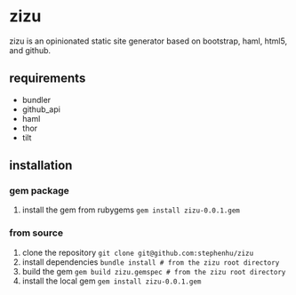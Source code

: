 # zizu

zizu is an opinionated static site generator based on bootstrap, haml, html5,
and github.

## requirements

* bundler
* github_api
* haml
* thor
* tilt

## installation

### gem package

1.  install the gem from rubygems
```gem install zizu-0.0.1.gem```

### from source

1.  clone the repository
```git clone git@github.com:stephenhu/zizu```
2.  install dependencies
```bundle install # from the zizu root directory```
3.  build the gem
```gem build zizu.gemspec # from the zizu root directory```
4.  install the local gem
```gem install zizu-0.0.1.gem``` 
